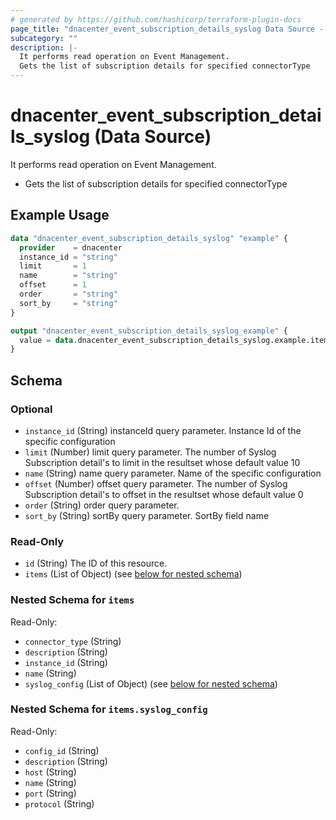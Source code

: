 ```yaml
---
# generated by https://github.com/hashicorp/terraform-plugin-docs
page_title: "dnacenter_event_subscription_details_syslog Data Source - terraform-provider-dnacenter"
subcategory: ""
description: |-
  It performs read operation on Event Management.
  Gets the list of subscription details for specified connectorType
---
```


# dnacenter_event_subscription_details_syslog (Data Source)

It performs read operation on Event Management.

- Gets the list of subscription details for specified connectorType

## Example Usage

```terraform
data "dnacenter_event_subscription_details_syslog" "example" {
  provider    = dnacenter
  instance_id = "string"
  limit       = 1
  name        = "string"
  offset      = 1
  order       = "string"
  sort_by     = "string"
}

output "dnacenter_event_subscription_details_syslog_example" {
  value = data.dnacenter_event_subscription_details_syslog.example.items
}
```

<!-- schema generated by tfplugindocs -->
## Schema

### Optional

- `instance_id` (String) instanceId query parameter. Instance Id of the specific configuration
- `limit` (Number) limit query parameter. The number of Syslog Subscription detail's to limit in the resultset whose default value 10
- `name` (String) name query parameter. Name of the specific configuration
- `offset` (Number) offset query parameter. The number of Syslog Subscription detail's to offset in the resultset whose default value 0
- `order` (String) order query parameter.
- `sort_by` (String) sortBy query parameter. SortBy field name

### Read-Only

- `id` (String) The ID of this resource.
- `items` (List of Object) (see [below for nested schema](#nestedatt--items))

<a id="nestedatt--items"></a>
### Nested Schema for `items`

Read-Only:

- `connector_type` (String)
- `description` (String)
- `instance_id` (String)
- `name` (String)
- `syslog_config` (List of Object) (see [below for nested schema](#nestedobjatt--items--syslog_config))

<a id="nestedobjatt--items--syslog_config"></a>
### Nested Schema for `items.syslog_config`

Read-Only:

- `config_id` (String)
- `description` (String)
- `host` (String)
- `name` (String)
- `port` (String)
- `protocol` (String)
